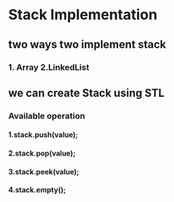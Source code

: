 # Stack Implementation  
## two ways two implement stack  
### 1. Array 2.LinkedList  

## we can create Stack using STL   
### Available operation  
#### 1.stack.push(value);   
#### 2.stack.pop(value);
#### 3.stack.peek(value);   
#### 4.stack.empty();  